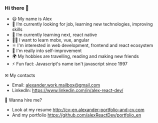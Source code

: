 ### Hi there 👋

- 😃 My name is Alex
- 🔭 I’m currently looking for job, learning new technologies, improving skills
- 🌱 I’m currently learning next, react native
- 👨‍🎓 I want to learn mobx, vue, angular
- ⚛ I'm interested in web development, frontend and react ecosystem
- 💪 I'm really into self-improvement
- 🌍 My hobbies are travelling, reading and making new friends
- ⚡ Fun fact: Javascript's name isn't javascript since 1997

✉ My contacts
- Email: alexander.work.mailbox@gmail.com
- LinkedIn: https://www.linkedin.com/in/alex-react-dev/

💼 Wanna hire me?
- Look at my resume http://cv-en.alexander-portfolio-and-cv.com
- And my portfolio https://github.com/alexReactDev/portfolio_en
